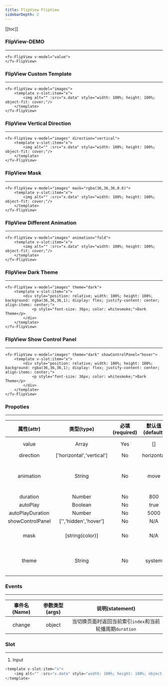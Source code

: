 ```yaml
---
title: FlipView FlipView
sidebarDepth: 2
---
```


[[toc]]

### FlipView-DEMO
---

<script>
export default {
    data () {
        return {
            value: [1,2,3,4,5],
            images: ['https://github.com/aleversn/VFluent/blob/master/examples/assert/sample/1.jpg?raw=true', 'https://github.com/aleversn/VFluent/blob/master/examples/assert/sample/2.jpg?raw=true', 'https://github.com/aleversn/VFluent/blob/master/examples/assert/sample/3.jpg?raw=true']
        }
    }
}
</script>

<ClientOnly>
<fv-FlipView v-model="value">
</fv-FlipView>
</ClientOnly>

```vue
<fv-FlipView v-model="value">
</fv-FlipView>
```

### FlipView Custom Template

---
<ClientOnly>
<fv-FlipView v-model="images"><template v-slot:item="x"><img alt="" :src="x.data" style="width: 100%; height: 100%; object-fit: cover;"/></template></fv-FlipView>
</ClientOnly>

```vue
<fv-FlipView v-model="images">
    <template v-slot:item="x">
        <img alt="" :src="x.data" style="width: 100%; height: 100%; object-fit: cover;"/>
    </template>
</fv-FlipView>
```

### FlipView Vertical Direction

---


<ClientOnly>
<fv-FlipView v-model="images" direction="vertical"><template v-slot:item="x"><img alt="" :src="x.data" style="width: 100%; height: 100%; object-fit: cover;"/></template></fv-FlipView>
</ClientOnly>

```vue
<fv-FlipView v-model="images" direction="vertical">
    <template v-slot:item="x">
        <img alt="" :src="x.data" style="width: 100%; height: 100%; object-fit: cover;"/>
    </template>
</fv-FlipView>
```

### FlipView Mask

---


<ClientOnly>
<fv-FlipView v-model="images" mask="rgba(36,36,36,0.6)"><template v-slot:item="x"><img alt="" :src="x.data" style="width: 100%; height: 100%; object-fit: cover;"/></template></fv-FlipView>
</ClientOnly>

```vue
<fv-FlipView v-model="images" mask="rgba(36,36,36,0.6)">
    <template v-slot:item="x">
        <img alt="" :src="x.data" style="width: 100%; height: 100%; object-fit: cover;"/>
    </template>
</fv-FlipView>
```

### FlipView Different Animation

---


<ClientOnly>
<fv-FlipView v-model="images" animation="fold"><template v-slot:item="x"><img alt="" :src="x.data" style="width: 100%; height: 100%; object-fit: cover;"/></template></fv-FlipView>
</ClientOnly>

```vue
<fv-FlipView v-model="images" animation="fold">
    <template v-slot:item="x">
        <img alt="" :src="x.data" style="width: 100%; height: 100%; object-fit: cover;"/>
    </template>
</fv-FlipView>
```

### FlipView Dark Theme

---


<ClientOnly>
<fv-FlipView v-model="images" theme="dark"><template v-slot:item="x"><div style="position: relative; width: 100%; height: 100%; background: rgba(36,36,36,1); display: flex; justify-content: center; align-items: center;"><p style="font-size: 36px; color: whitesmoke;">Dark Theme</p></div></template></fv-FlipView>
</ClientOnly>

```vue
<fv-FlipView v-model="images" theme="dark">
    <template v-slot:item="x">
        <div style="position: relative; width: 100%; height: 100%; background: rgba(36,36,36,1); display: flex; justify-content: center; align-items: center;">
            <p style="font-size: 36px; color: whitesmoke;">Dark Theme</p>
        </div>
    </template>
</fv-FlipView>
```

### FlipView Show Control Panel

---


<ClientOnly>
<fv-FlipView v-model="images" theme="dark" showControlPanel="hover"><template v-slot:item="x"><div style="position: relative; width: 100%; height: 100%; background: rgba(36,36,36,1); display: flex; justify-content: center; align-items: center;"><p style="font-size: 36px; color: whitesmoke;">Dark Theme</p></div></template></fv-FlipView>
</ClientOnly>

```vue
<fv-FlipView v-model="images" theme="dark" showControlPanel="hover">
    <template v-slot:item="x">
        <div style="position: relative; width: 100%; height: 100%; background: rgba(36,36,36,1); display: flex; justify-content: center; align-items: center;">
            <p style="font-size: 36px; color: whitesmoke;">Dark Theme</p>
        </div>
    </template>
</fv-FlipView>
```

### Propoties

---

|    属性(attr)    |             类型(type)             | 必填(required) | 默认值(default) |                 说明(statement)                 |
|:----------------:|:----------------------------------:|:--------------:|:---------------:|:-----------------------------------------------:|
|      value       |              Array               |      Yes       |       []        |             Flipview template data              |
|    direction     |     ['horizontal','vertical']      |       No       |   horizontal    |                                                 |
|    animation     |              String              |       No       |      move       | move, moveFade, moveDifferent, glue, push, fold |
|     duration     |              Number              |       No       |       800       |                                                 |
|     autoPlay     |             Boolean              |       No       |      true       |                                                 |
| autoPlayDuration |              Number              |       No       |      5000       |                                                 |
| showControlPanel |       ['','hidden','hover']        |       No       |       N/A       |                                                 |
|       mask       |          [string(color)]           |       No       |       N/A       |         The mask color of control panel         |
|     theme     | String |       No       |     system      |       主题样式, 包含`light`, `dark`, `system`, `custom`几种样式              |

### Events
---
| 事件名(Name) | 参数类型(args) |                     说明(statement)                     |
|:------------:|:--------------:|:-------------------------------------------------------:|
|    change    |     object     | 当切换页面时返回当前索引`index`和当前轮播周期`duration` |

### Slot

---

1. Input

```javascript
<template v-slot:item="x">
    <img alt="" :src="x.data" style="width: 100%; height: 100%; object-fit: cover;"/>
</template>
```
